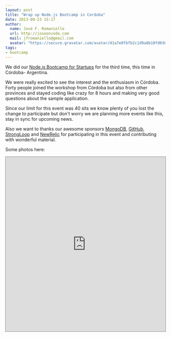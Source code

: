 ```yaml
---
layout: post
title: "Wrap up Node.js Bootcamp in Cordoba"
date: 2013-09-23 15:17
author: 
  name: José F. Romaniello
  url: http://joseoncode.com
  mail: jfromaniello@gmail.com
  avatar: "https://secure.gravatar.com/avatar/d1a7e0fbfb2c1d9a8b10fd03648da78f.png"
tags: 
- bootcamp
---
```


We did our [Node.js Bootcamp for Startups](http://nodejsbootcamp.com/) for the third time, this time in Córdoba- Argentina. 

We were really excited to see the interest and the enthusiasm in Córdoba. Forty people joined the workshop from Córdoba but also from other provinces and stayed coding like crazy for 8 hours and making very good questions about the sample application.

Since our limit for this event was 40 sits we know plenty of you lost the change to participate but don't worry we are planning more events like this, stay in sync for upcoming news.

Also we want to thanks our awesome sponsors [MongoDB](http://www.mongodb.com/), [GitHub](http://github.com), [StrongLoop](http://strongloop.com) and [NewRelic](http://newrelic.com) for participating in this event and contributing with wonderful material.

Some photos here:

<iframe 
	src="https://cloudup.com/cZGzW87kJPX?chromeless" 
	style="width: 100%;height: 550px;border: 1px solid grey;"></iframe>